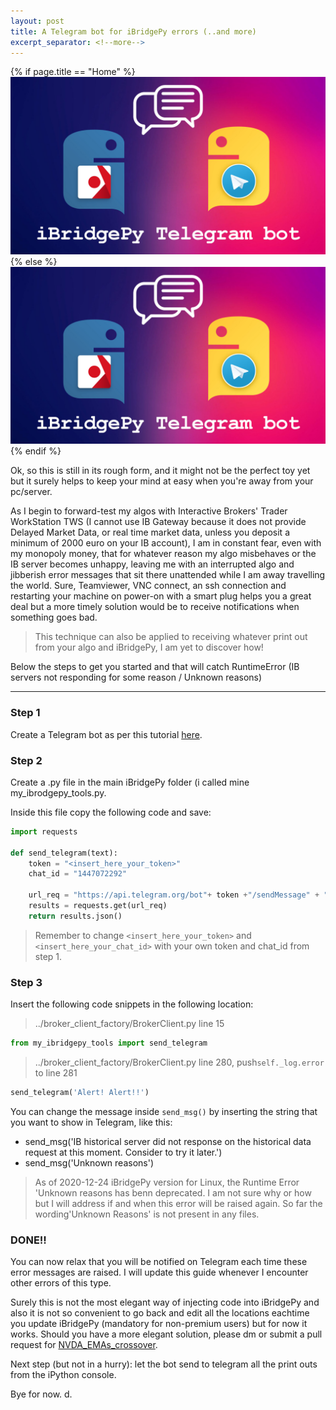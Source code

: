 ```yaml
---
layout: post
title: A Telegram bot for iBridgePy errors (..and more)
excerpt_separator: <!--more-->
---
```

{% if page.title == "Home" %}
  ![Telegram bot](../images/telegram_bot.jpg)
{% else %}
  ![telegram bot](/images/telegram_bot.jpg)
{% endif %}

Ok, so this is still in its rough form, and it might not be the perfect toy yet but it surely helps to keep your mind at easy when you're away from your pc/server.


As I begin to forward-test my algos with Interactive Brokers' Trader WorkStation TWS (I cannot use IB Gateway because it does not provide Delayed Market Data, or real time market data, unless you deposit a minimum of 2000 euro on your IB account), I am in constant fear, even with my monopoly money, that for whatever reason my algo misbehaves or the IB server becomes unhappy, leaving me with an interrupted algo and jibberish error messages that sit there unattended while I am away travelling the world. Sure, Teamviewer, VNC connect, an ssh connection and restarting your machine on power-on with a smart plug helps you a great deal but a more timely solution would be to receive notifications when something goes bad.


> This technique can also be applied to receiving whatever print out from your algo and iBridgePy, I am yet to discover how!
<!--more-->


Below the steps to get you started and that will catch RuntimeError (IB servers not responding for some reason / Unknown reasons)


---


### Step 1
Create a Telegram bot as per this tutorial [here](https://www.youtube.com/watch?v=M9IGRWFX_1w).


### Step 2
Create a .py file in the main iBridgePy folder (i called mine my_ibrodgepy_tools.py.

Inside this file copy the following code and save:
```python
import requests

def send_telegram(text):
    token = "<insert_here_your_token>"
    chat_id = "1447072292"
    
    url_req = "https://api.telegram.org/bot"+ token +"/sendMessage" + "?chat_id=" + chat_id + "&text=" + text + "&parse_mode=html"
    results = requests.get(url_req)
    return results.json()
```
> Remember to change `<insert_here_your_token>` and `<insert_here_your_chat_id>` with your own token and chat_id from step 1.


### Step 3
Insert the following code snippets in the following location:

> ../broker_client_factory/BrokerClient.py line 15

```python
from my_ibridgepy_tools import send_telegram
```

> ../broker_client_factory/BrokerClient.py line 280, push`self._log.error` to line 281

```python
send_telegram('Alert! Alert!!')
```
You can change the message inside `send_msg()` by inserting the string that you want to show in Telegram, like this:
* send_msg('IB historical server did not response on the historical data request at this moment. Consider to try it later.')
* send_msg('Unknown reasons')

> As of 2020-12-24 iBridgePy version for Linux, the Runtime Error 'Unknown reasons has benn deprecated. I am not sure why or how but I will address if and when this error will be raised again. So far the wording'Unknown Reasons' is not present in any files.


### DONE!!
You can now relax that you will be notified on Telegram each time these error messages are raised. I will update this guide whenever I encounter other errors of this type.


Surely this is not the most elegant way of injecting code into iBridgePy and also it is not so convenient to go back and edit all the locations eachtime you update iBridgePy (mandatory for non-premium users) but for now it works. Should you have a more elegant solution, please dm or submit a pull request for [NVDA_EMAs_crossover](https://github.com/davidpasini/NVDA_EMAs_crossover).


Next step (but not in a hurry): let the bot send to telegram all the print outs from the iPython console.


Bye for now. d.
